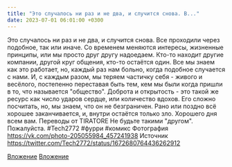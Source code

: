 ```yaml
---
title: "Это случалось ни раз и не два, и случится снова. В..."
date: 2023-07-01 06:01:00 +0300
---
```


Это случалось ни раз и не два, и случится снова. Все проходили через подобное, так или иначе.
Со временем меняются интересы, жизненные принципы, или мы просто друг другу надоедаем. Кто-то находит другие компании, другой круг общения, кто-то остаётся один.
Все мы знаем как это работает, но, каждый раз нам больно, когда подобное случается с нами. И, с каждым разом, мы теряем частичку себя - живого и весёлого, постепенно переставая быть тем, кем мы были когда пришли в то, что называется "общество".
Доброта и открытость - это такой же ресурс как число ударов сердце, или количество вдохов. Его сложно посчитать, но, мы знаем, что он не безграничен. Рано или поздно всё хорошее заканчивается, и, внутри остаётся только зло.
Хорошего дня всем вам.
Переводы от TIRATORE
Не будьте такими "другом". Пожалуйста.
#Tech2772 #фурри #комикс
Фотография
https://vk.com/photo-205055984_457241938
Источник
https://twitter.com/Tech2772/status/1672680764436262912

[Вложение](https://vk.com/photo-205055984_457241938)
[Вложение](https://vk.com/away.php?to=https%3A%2F%2Ftwitter.com%2FTech2772%2Fstatus%2F1672680764436262912)
